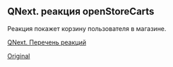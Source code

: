 ## QNext. реакция openStoreCarts

Реакция покажет корзину пользователя в магазине. 

[QNext. Перечень реакций](/docs-test/ph/reactions)
  
[Original](https://telegra.ph/QNext-admin-reaction-openStoreCarts-05-09)